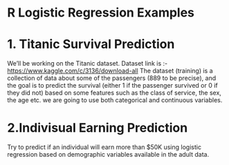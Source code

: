 # R Logistic Regression Examples
# 1. Titanic Survival Prediction
We’ll be working on the Titanic dataset. Dataset link is :- https://www.kaggle.com/c/3136/download-all
The dataset (training) is a collection of data about some of the passengers (889 to be precise), and the goal is to predict the survival (either 1 if the passenger survived or 0 if they did not) based on some features such as the class of service, the sex, the age etc.
we are going to use both categorical and continuous variables.

# 2.Indivisual Earning Prediction
Try to predict if an individual will earn more than $50K using logistic regression based on demographic variables available in the adult data.
